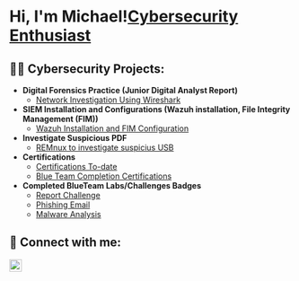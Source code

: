 <h1>Hi, I'm Michael!<a href="https://www.linkedin.com/in/michael-musoke/">Cybersecurity Enthusiast</a></h1>

<h2>👨‍💻 Cybersecurity Projects:</h2>

- <b>Digital Forensics Practice (Junior Digital Analyst Report)</b>
  - [Network Investigation Using Wireshark](https://github.com/Muts256/Digital-Forensics)
- <b>SIEM Installation and Configurations (Wazuh installation, File Integrity Management (FIM))</b>
  - [Wazuh Installation and FIM Configuration](https://github.com/joshmadakor1/4chan-Image-Analysis-Middleware-C964) 
- <b>Investigate Suspicious PDF</b>
  - [REMnux to investigate suspicius USB](https://github.com/joshmadakor1/Sentinel-Lab)
- <b>Certifications</b>
  - [Certifications To-date](https://www.credly.com/users/michael-musoke)
  - [Blue Team Completion Certifications](https://github.com/Muts256/Blue-Team-Certs)
- <b>Completed BlueTeam Labs/Challenges Badges</b>
  - [Report Challenge]()
  - [Phishing Email]()
  - [Malware Analysis]()
  



<h2> 🤳 Connect with me:</h2>

[<img align="left" alt="michael-musoke | LinkedIn" width="22px" src="https://cdn.jsdelivr.net/npm/simple-icons@v3/icons/linkedin.svg" />][linkedin]

[linkedin]: https://linkedin.com/in/michael-musoke

<!--
**Muts256/Muts256** is a ✨ _special_ ✨ repository because its `README.md` (this file) appears on your GitHub profile.

Here are some ideas to get you started:

- 🔭 I’m currently working on ...
- 🌱 I’m currently learning ...
- 👯 I’m looking to collaborate on ...
- 🤔 I’m looking for help with ...
- 💬 Ask me about ...
- 📫 How to reach me: ...
- 😄 Pronouns: ...
- ⚡ Fun fact: ...
-->
